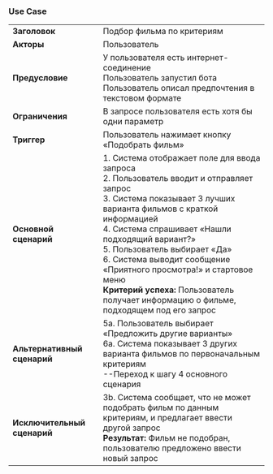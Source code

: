 ### Use Case

| | |
|-|-|
| **Заголовок** | Подбор фильма по критериям |
| **Акторы** | Пользователь |
| **Предусловие** | У пользователя есть интернет-соединение<br>Пользователь запустил бота<br>Пользователь описал предпочтения в текстовом формате |
| **Ограничения** | В запросе пользователя есть хотя бы одни параметр |
| **Триггер** | Пользователь нажимает кнопку «Подобрать фильм» |
| **Основной сценарий** | 1. Система отображает поле для ввода запроса<br>2. Пользователь вводит и отправляет запрос<br>3. Система показывает 3 лучших варианта фильмов с краткой информацией<br>4. Система спрашивает «Нашли подходящий вариант?»<br>5. Пользователь выбирает «Да»<br>6. Система выводит сообщение «Приятного просмотра!» и стартовое меню<br>**Критерий успеха:** Пользователь получает информацию о фильме, подходящем под его запрос | 
| **Альтернативный сценарий** | 5a. Пользователь выбирает «Предложить другие варианты»<br>6a. Система показывает 3 других варианта фильмов по первоначальным критериям<br>--Переход к шагу 4 основного сценария |
| **Исключительный сценарий** | 3b. Система сообщает, что не может подобрать фильм по данным критериям, и предлагает ввести другой запрос<br>**Результат:** Фильм не подобран, пользователю предложено ввести новый запрос |
